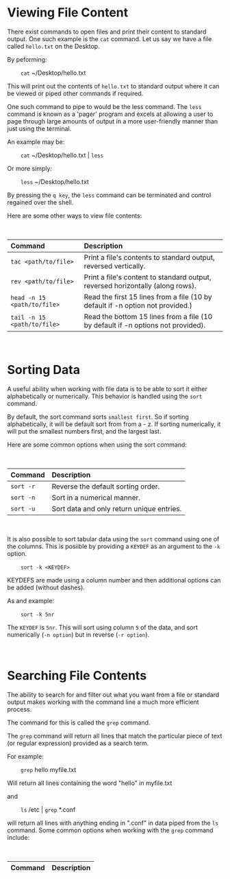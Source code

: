 # **Viewing File Content**

There exist commands to open files and print their content to standard output. One such
example is the `cat` command. Let us say we have a file called `hello.txt` on the Desktop.

By peforming:

&nbsp; &nbsp; &nbsp; &nbsp; `cat` ~/Desktop/hello.txt

This will print out the contents of `hello.txt` to standard output where it can be viewed
or piped other commands if required.

One such command to pipe to would be the less command. The `less` command is known as a
'pager' program and excels at allowing a user to page through large amounts of output in
a more user-friendly manner than just using the terminal.

An example may be:

&nbsp; &nbsp; &nbsp; &nbsp; `cat` ~/Desktop/hello.txt | `less`

Or more simply:

&nbsp; &nbsp; &nbsp; &nbsp; `less` ~/Desktop/hello.txt

By pressing the `q key`, the `less` command can be terminated and control regained over the 
shell.

Here are some other ways to view file contents:

&nbsp;

| Command              | Description |
|:---------------------|:------------|
| `tac <path/to/file>`  | Print a file's contents to standard output, reversed vertically. |
| `rev <path/to/file>`  | Print a file's content to standard output, reversed horizontally (along rows). |
| `head -n 15 <path/to/file>`  | Read the first 15 lines from a file (10 by default if -n option not provided.)  |
| `tail -n 15 <path/to/file>`  | Read the bottom 15 lines from a file (10 by default if -n options not provided). |

&nbsp;

# **Sorting Data**

A useful ability when working with file data is to be able to sort it either alphabetically or
numerically. This behavior is handled using the `sort` command.

By default, the sort command sorts `smallest first`. So if sorting alphabetically, it will be
default sort from from a - z. If sorting numerically, it will put the smallest numbers first,
and the largest last.

Here are some common options when using the sort command:

&nbsp;

| Command | Description |
|:----------|:------------|
| `sort -r` | Reverse the default sorting order. |
| `sort -n` | Sort in a numerical manner. |
| `sort -u` | Sort data and only return unique entries. |

&nbsp;

It is also possible to sort tabular data using the `sort` command using one of the columns. This
is posiible by providing a `KEYDEF` as an argument to the `-k` option.

&nbsp; &nbsp; &nbsp; &nbsp; `sort -k <KEYDEF>`

KEYDEFS are made using a column number and then additional options can be added (without dashes).

As and example:

&nbsp; &nbsp; &nbsp; &nbsp; `sort -k 5nr`

The `KEYDEF` is `5nr`. This will sort using column `5` of the data, and sort numerically (`-n option`) but in reverse (`-r option`).

&nbsp;

# **Searching File Contents**

The ability to search for and filter out what you want from a file or standard output makes working
with the command line a much more efficient process. 

The command for this is called the `grep` command. 

The `grep` command will return all lines that match the particular piece of text (or regular expression) provided as a search term.

For example:

&nbsp; &nbsp; &nbsp; &nbsp; `grep` hello myfile.txt 

Will return all lines containing the word "hello" in myfile.txt

and

&nbsp; &nbsp; &nbsp; &nbsp; `ls` /etc | `grep` *.conf

will return all lines with anything ending in ".conf" in data piped from the `ls` command.
Some common options when working with the `grep` command include:

&nbsp;

| Command | Description |
|:--------|:------------|
